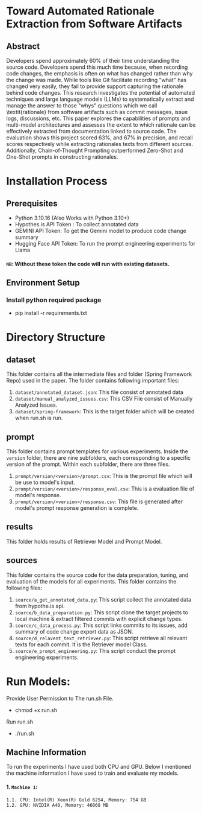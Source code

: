 # Toward Automated Rationale Extraction from Software Artifacts

## Abstract
Developers spend approximately 60\% of their time understanding the source code. Developers spend this much time because, when recording code changes, the emphasis is often on what has changed rather than why the change was made. While tools like Git facilitate recording "what" has changed very easily, they fail to provide support capturing the rationale behind code changes. This research investigates the potential of automated techniques and large language models (LLMs) to systematically extract and manage the answer to those "whys" questions which we call \textit{rationale} from software artifacts such as commit messages, issue logs, discussions, etc. This paper explores the capabilities of prompts and multi-model architectures and assesses the extent to which rationale can be effectively extracted from documentation linked to source code. The evaluation shows this project scored 63\%, and 67\% in precision, and recall scores respectively while extracting rationales texts from different sources. Additionally, Chain-of-Thought Prompting outperformed Zero-Shot and One-Shot prompts in constructing rationales.

# Installation Process

## Prerequisites
- Python 3.10.16 (Also Works with Python 3.10+)
- Hypothes.is API Token : To collect annotated data
- GEMINI API Token: To get the Gemini model to produce code change summary
- Hugging Face API Token: To run the prompt engineering experiments for Llama

#### ```NB```: Without these token the code will run with existing datasets.

## Environment Setup

### Install python required package
- pip install -r requirements.txt

# Directory Structure

## dataset
 This folder contains all the intermediate files and folder (Spring Framework Repo) used in the paper. The folder contains following important files:
1. ```dataset/annotated_dataset.json```: This file consist of annotated data
2. ```dataset/manual_analyzed_issues.csv```: This CSV File consist of Manually Analyzed Issues.
3. ```dataset/spring-framework```: This is the target folder which will be created when run.sh is run.

## prompt
This folder contains prompt templates for various experiments. Inside the ```version``` folder, there are nine subfolders, each corresponding to a specific version of the prompt. Within each subfolder, there are three files.

1. ```prompt/version/<version>/prompt.csv```: This is the prompt file which will be use to model's input.
2. ```prompt/version/<version>/response_eval.csv```: This is a evaluation file of model's response.
3. ```prompt/version/<version>/response.csv```: This file is generated after model's prompt response generation is complete.

## results
This folder holds results of Retriever Model and Prompt Model.

## sources
This folder contains the source code for the data preparation, tuning, and evaluation of the models for all experiments. This folder contains the following files:

1. ```source/a_get_annotated_data.py```: This script collect the annotated data from hypothe.is api.
2. ```source/b_data_preparation.py```: This script clone the target projects to local machine & extract filtered commits with explicit change types.
3. ```source/c_data_process.py```: This script links commits to its issues, add summary of code change export data as JSON.
4. ```source/d_relavent_text_retriever.py```: This script retrieve all relevant texts for each commit. It is the Retriever model Class.
5. ```source/e_prompt_engineering.py```: This script conduct the prompt engineering experiments.

# Run Models:

Provide User Permission to The run.sh File.
- chmod +x run.sh

Run run.sh 
- ./run.sh

## Machine Information
To run the experiments I have used both CPU and GPU. Below I mentioned the machine information I have used to train and evaluate my models.

#### 1. ```Machine 1```: 
    1.1. CPU: Intel(R) Xeon(R) Gold 6254, Memory: 754 GB
    1.2. GPU: NVIDIA A40, Memory: 46068 MB
